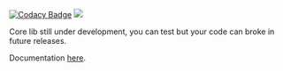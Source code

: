 [![Codacy Badge](https://app.codacy.com/project/badge/Grade/7f9cd5b6fb184e29a948417095969a81)](https://app.codacy.com/gh/hydra-app/core/dashboard?utm_source=gh&utm_medium=referral&utm_content=&utm_campaign=Badge_grade)
[![](https://jitpack.io/v/hydra-app/core.svg)](https://jitpack.io/#hydra-app/core)

Core lib still under development, you can test but your code can broke in future releases.

Documentation [here](http://docs.knf-hydra.app/core).